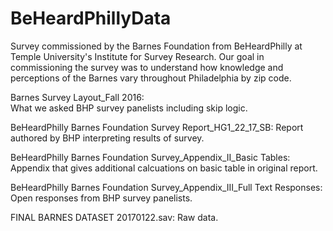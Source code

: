 # BeHeardPhillyData
Survey commissioned by the Barnes Foundation from BeHeardPhilly at Temple University's Institute for Survey Research. Our goal in commissioning the survey was to understand how knowledge and perceptions of the Barnes vary throughout Philadelphia by zip code.

Barnes Survey Layout_Fall 2016:  
What we asked BHP survey panelists including skip logic.

BeHeardPhilly Barnes Foundation Survey Report_HG1_22_17_SB: 
Report authored by BHP interpreting results of survey.

BeHeardPhilly Barnes Foundation Survey_Appendix_II_Basic Tables: 
Appendix that gives additional calcuations on basic table in original report.

BeHeardPhilly Barnes Foundation Survey_Appendix_III_Full Text Responses: 
Open responses from BHP survey panelists.

FINAL BARNES DATASET 20170122.sav: 
Raw data.
